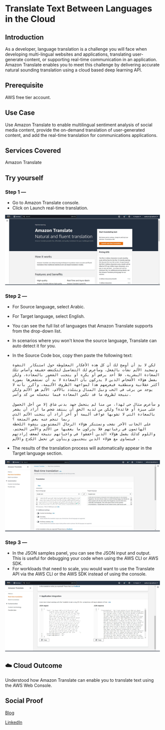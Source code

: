 # Translate Text Between Languages in the Cloud

## Introduction

As a developer, language translation is a challenge you will face when developing multi-lingual websites and applications, translating user-generate content, or supporting real-time communication in an application. Amazon Translate enables you to meet this challenge by delivering accurate natural sounding translation using a cloud based deep learning API.

## Prerequisite

AWS free tier account.

## Use Case

Use Amazon Translate to enable multilingual sentiment analysis of social media content, provide the on-demand translation of user-generated content, and add the real-time translation for communications applications.

## Services Covered

Amazon Translate

## Try yourself

### Step 1 — 
- Go to Amazon Translate console.
- Click on Launch real-time translation.

![Screenshot](https://github.com/aaditunni/100DaysOfCloud/blob/main/Journey/017/day17.JPG)

### Step 2 — 
- For Source language, select Arabic. 
- For Target language, select English. 
- You can see the full list of languages that Amazon Translate supports from the drop-down list.
- In scenarios where you won't know the source language, Translate can auto detect it for you.
- In the Source Code box, copy then paste the following text:
    ```
    لكن لا بد أن أوضح لك أن كل هذه الأفكار المغلوطة حول استنكار  النشوة وتمجيد الألم نشأت بالفعل، وسأعرض لك التفاصيل لتكتشف حقيقة وأساس تلك السعادة البشرية، فلا أحد يرفض أو يكره أو يتجنب الشعور بالسعادة، ولكن بفضل هؤلاء الأشخاص الذين لا يدركون بأن السعادة لا بد أن نستشعرها بصورة أكثر عقلانية ومنطقية فيعرضهم هذا لمواجهة الظروف الأليمة، وأكرر بأنه لا يوجد من يرغب في الحب ونيل المنال ويتلذذ بالآلام، الألم هو الألم ولكن نتيجة لظروف ما قد تكمن السعاده فيما نتحمله من كد وأسي.

    و سأعرض مثال حي لهذا، من منا لم يتحمل جهد بدني شاق إلا من أجل الحصول على ميزة أو فائدة؟ ولكن من لديه الحق أن ينتقد شخص ما أراد أن يشعر بالسعادة التي لا تشوبها عواقب أليمة أو آخر أراد أن يتجنب الألم الذي ربما تنجم عنه بعض المتعة ؟ 
    علي الجانب الآخر نشجب ونستنكر هؤلاء الرجال المفتونون بنشوة اللحظة الهائمون في رغباتهم فلا يدركون ما يعقبها من الألم والأسي المحتم، واللوم كذلك يشمل هؤلاء الذين أخفقوا في واجباتهم نتيجة لضعف إرادتهم فيتساوي مع هؤلاء الذين يتجنبون وينأون عن تحمل الكدح والألم .
	```       

- The results of the translation process will automatically appear in the Target language section.

![Screenshot](https://github.com/aaditunni/100DaysOfCloud/blob/main/Journey/017/day17.1.JPG)

### Step 3 — 
 - In the JSON samples panel, you can see the JSON input and output. This is useful for debugging your code when using the AWS CLI or AWS SDK.
 -  For workloads that need to scale, you would want to use the Translate API via the AWS CLI or the AWS SDK instead of using the console.

![Screenshot](https://github.com/aaditunni/100DaysOfCloud/blob/main/Journey/017/day17.2.JPG)

## ☁️ Cloud Outcome

Understood how Amazon Translate can enable you to translate text using the AWS Web Console.

## Social Proof

[Blog](https://dev.to/aaditunni/translate-text-between-languages-in-the-cloud-4c3o)

[LinkedIn](https://www.linkedin.com/posts/aaditunni_100daysofcloud-aws-cloud-activity-7021028184049500162-afn-?utm_source=share&utm_medium=member_desktop)
